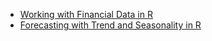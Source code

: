 + [Working with Financial Data in R](http://htmlpreview.github.io/?https://github.com/jdglaser/Forecasting/blob/master/html_files/IntroFinancialDataR.html)
+ [Forecasting with Trend and Seasonality in R](http://htmlpreview.github.io/?https://github.com/jdglaser/Forecasting/blob/master/html_files/ForecastingTrendSeasonalityR.html)
